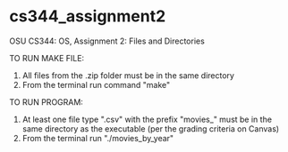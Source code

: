 # cs344_assignment2
OSU CS344: OS, Assignment 2: Files and Directories

TO RUN MAKE FILE:
1. All files from the .zip folder must be in the same directory
2. From the terminal run command "make"

TO RUN PROGRAM:
1. At least one file type ".csv" with the prefix "movies_" must be in the same directory as the executable (per the grading criteria on Canvas)
2. From the terminal run "./movies_by_year" 